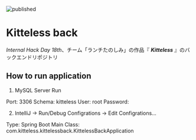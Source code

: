 ![published](https://github.com/lunch-tanoshimi/Kitteless-back/blob/main/images/kitteless-icon.png "Kitteless")

# Kitteless back
*Internal Hack Day 18th*、チーム「ランチたのしみ」の作品『 ***Kitteless*** 』のバックエンドリポジトリ

## How to run application
1. MySQL Server Run

Port: 3306
Schema: kitteless
User: root
Password:

2. IntelliJ -> Run/Debug Configrations -> Edit Configrations...

Type: Spring Boot
Main Class: com.kitteless.kittelessback.KittelessBackApplication
